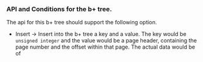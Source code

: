 ### API and Conditions for the b+ tree.

The api for this b+ tree should support the following option.

- Insert -> Insert into the b+ tree a key and a value. The key would be `unsigned integer` and the value would be a page header, containing the page number and the offset within that page. The actual data would be of 

